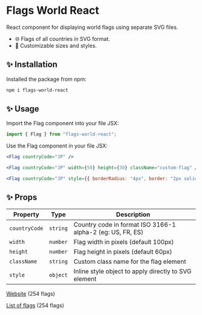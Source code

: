 #  Flags World React

React component for displaying world flags using separate SVG files.

- 🌐 Flags of all countries in SVG format.
- 🎨 Customizable sizes and styles.

## ✨ Installation
Installed the package from npm:

```sh
npm i flags-world-react
```

## ✨ Usage
Import the Flag component into your file JSX:

```jsx
import { Flag } from "flags-world-react";
```

Use the Flag component in your file JSX:

```jsx
<Flag countryCode="JP" />
```

```jsx
<Flag countryCode="JP" width={50} height={30} className="custom-flag" />
```

```jsx
<Flag countryCode="JP" style={{ borderRadius: "4px", border: "2px solid red" }} />

```

## ✨ Props

| Property     | Type     | Description                                   |
|--------------|----------|-----------------------------------------------|
| `countryCode`| `string` | Country code in format ISO 3166-1 alpha-2 (eg: US, FR, ES) |
| `width`      | `number` | Flag width in pixels (default 100px)|
| `height`     | `number` | Flag height in pixels (default 60px)|
| `className`  | `string` | Custom class name for the flag element|
| `style`  | `object` | Inline style object to apply directly to SVG element|

[Website](https://elovejo.com/flags-world-react/) (254 flags)

[List of flags](https://elovejo.com/flags-world-react/listFlags.json) (254 flags)